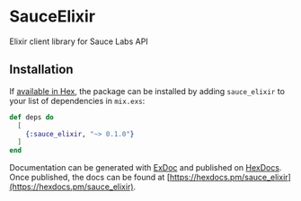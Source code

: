 # SauceElixir

Elixir client library for Sauce Labs API

## Installation

If [available in Hex](https://hex.pm/docs/publish), the package can be installed
by adding `sauce_elixir` to your list of dependencies in `mix.exs`:

```elixir
def deps do
  [
    {:sauce_elixir, "~> 0.1.0"}
  ]
end
```

Documentation can be generated with [ExDoc](https://github.com/elixir-lang/ex_doc)
and published on [HexDocs](https://hexdocs.pm). Once published, the docs can
be found at [https://hexdocs.pm/sauce_elixir](https://hexdocs.pm/sauce_elixir).

